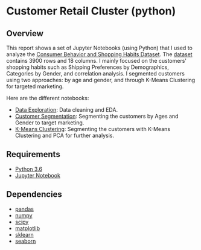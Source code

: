 # Customer Retail Cluster (python) 

## Overview

This report shows a set of Jupyter Notebooks (using Python) that I used to analyze the [Consumer Behavior and Shopping Habits Dataset](https://www.kaggle.com/datasets/zeesolver/consumer-behavior-and-shopping-habits-dataset/data). The [dataset](https://github.com/haewooklee/customer-retail-cluster/blob/main/data/shopping_behavior_updated.csv) contains 3900 rows and 18 columns. I mainly focused on the customers' shopping habits such as Shipping Preferences by Demographics, Categories by Gender, and correlation analysis. I segmented customers using two approaches: by age and gender, and through K-Means Clustering for targeted marketing.

Here are the different notebooks:
* [Data Exploration](https://github.com/haewooklee/customer-retail-cluster/blob/main/notebook/3%20Data%20Explore.ipynb): Data cleaning and EDA.
* [Customer Segmentation](https://github.com/haewooklee/customer-retail-cluster/blob/main/notebook/3%20Data%20segmentation.ipynb): Segmenting the customers by Ages and Gender to target marketing.
* [K-Means Clustering](https://github.com/haewooklee/customer-retail-cluster/blob/main/notebook/3-Clustering%20and%20marketing.ipynb): Segmenting the customers with K-Means Clustering and PCA for further analysis.


## Requirements

* [Python 3.6](https://www.python.org/downloads/release/python-360/)
* [Jupyter Notebook](http://jupyter.org/)

## Dependencies

* [pandas](https://pandas.pydata.org/)
* [numpy](http://www.numpy.org/)
* [scipy](https://www.scipy.org/)
* [matplotlib](https://matplotlib.org/)
* [sklearn](http://scikit-learn.org/stable/)
* [seaborn](https://seaborn.pydata.org/)
